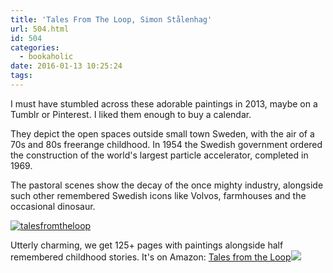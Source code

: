 ```yaml
---
title: 'Tales From The Loop, Simon Stålenhag'
url: 504.html
id: 504
categories:
  - bookaholic
date: 2016-01-13 10:25:24
tags:
---
```


I must have stumbled across these adorable paintings in 2013, maybe on a Tumblr or Pinterest. I liked them enough to buy a calendar. 

They depict the open spaces outside small town Sweden, with the air of a 70s and 80s freerange childhood. In 1954 the Swedish government ordered the construction of the world's largest particle accelerator, completed in 1969. 

The pastoral scenes show the decay of the once mighty industry, alongside such other remembered Swedish icons like Volvos, farmhouses and the occasional dinosaur. 

[![talesfromtheloop](/wpimages/2016/01/talesfromtheloop.jpg)](/wpimages/2016/01/talesfromtheloop.jpg) 

Utterly charming, we get 125+ pages with paintings alongside half remembered childhood stories. It's on Amazon: [Tales from the Loop](http://www.amazon.co.uk/gp/product/1624650392/ref=as_li_tl?ie=UTF8&camp=1634&creative=19450&creativeASIN=1624650392&linkCode=as2&tag=neuromantics-21)![](http://ir-uk.amazon-adsystem.com/e/ir?t=neuromantics-21&l=as2&o=2&a=1624650392)